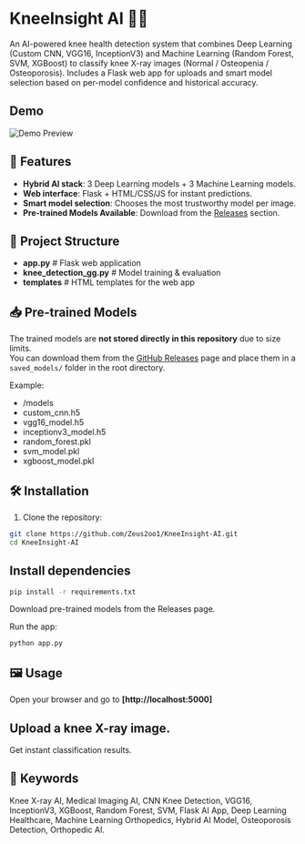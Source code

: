 # KneeInsight AI 🦵🤖
An AI-powered knee health detection system that combines Deep Learning (Custom CNN, VGG16, InceptionV3) and Machine Learning (Random Forest, SVM, XGBoost) to classify knee X-ray images (Normal / Osteopenia / Osteoporosis). Includes a Flask web app for uploads and smart model selection based on per-model confidence and historical accuracy.

## Demo
![Demo Preview](assets/demo.gif)


## 🚀 Features
- **Hybrid AI stack**: 3 Deep Learning models + 3 Machine Learning models.
- **Web interface**: Flask + HTML/CSS/JS for instant predictions.
- **Smart model selection**: Chooses the most trustworthy model per image.
- **Pre-trained Models Available**: Download from the [Releases](../../releases) section.

## 📂 Project Structure
- **app.py**   # Flask web application
- **knee_detection_gg.py**     # Model training & evaluation
- **templates**     # HTML templates for the web app


## 📥 Pre-trained Models
The trained models are **not stored directly in this repository** due to size limits.  
You can download them from the [GitHub Releases](../../releases) page and place them in a `saved_models/` folder in the root directory.

Example:
- /models
- custom_cnn.h5
- vgg16_model.h5
- inceptionv3_model.h5
- random_forest.pkl
- svm_model.pkl
- xgboost_model.pkl


## 🛠 Installation
1. Clone the repository:
```bash
git clone https://github.com/Zeus2oo1/KneeInsight-AI.git
cd KneeInsight-AI
```
## Install dependencies
```bash
pip install -r requirements.txt
```

Download pre-trained models from the Releases page.


Run the app:
```bash
python app.py
```


## 🖼 Usage
Open your browser and go to **[http://localhost:5000]**

## Upload a knee X-ray image.

Get instant classification results.


## 🔑 Keywords

Knee X-ray AI, Medical Imaging AI, CNN Knee Detection, VGG16, InceptionV3, XGBoost, Random Forest, SVM, Flask AI App, Deep Learning Healthcare, Machine Learning Orthopedics, Hybrid AI Model, Osteoporosis Detection, Orthopedic AI.


